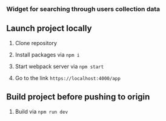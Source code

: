 ### Widget for searching through users collection data

## Launch project locally

1. Clone repository

2. Install packages via `npm i`

3. Start webpack server via `npm start`

4. Go to the link `https://localhost:4000/app`

## Build project before pushing to origin

1. Build via `npm run dev`
